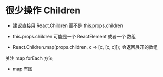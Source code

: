 # 很少操作 Children

- 建议直接用 React.Children 而不是 this.props.children

- this.props.children 可能是一个 ReactElement 或者一个 数组

* React.Children.map(props.children, c => [c, [c, c]]);
  会返回展开的数组

关注 map forEach 方法
- map 有图
